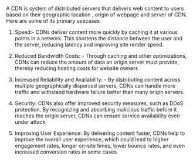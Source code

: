 A CDN is system of distributed servers that delivers web content to users based on their geographic location , origin of webpage and server of CDN. Here are some of its primary usecases
1. Speed:-  CDNs deliver content more quickly by caching it at various points in a network. This shortens the distance between the user and the server, reducing latency and improving site render speed.

2. Reduced Bandwidth Costs: - Through caching and other optimizations, CDNs can reduce the amount of data an origin server must provide, thereby reducing hosting costs for website owners

3. Increased Reliability and Availability: - By distributing content across multiple geographically dispersed servers, CDNs can handle more traffic and withstand hardware failure better than many origin servers.


4. Security: CDNs also offer improved security measures, such as DDoS protection. By recognizing and absorbing malicious traffic before it reaches the origin server, CDNs can ensure service availability even under attack
5. Improving User Experience: By delivering content faster, CDNs help to improve the overall user experience, which could lead to higher engagement rates, longer on-site times, lower bounce rates, and even increased conversion rates in some cases.